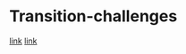 # Transition-challenges 
[link](https://mcc-apsis.github.io/Transition-challenges/Mapping.html)
[link](https://mcc-apsis.github.io/Transition-challenges/Correlations.html)